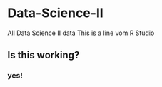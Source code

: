 # Data-Science-II
All Data Science II data
 This is a line vom R Studio
 
 
## Is this working?
### yes!